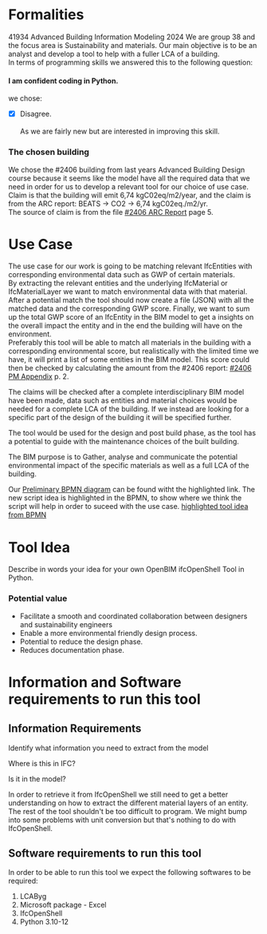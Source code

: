 # Formalities
41934 Advanced Building Information Modeling 2024
We are group 38 and the focus area is Sustainability and materials. Our main objective is to be an analyst and develop a tool to help with a fuller LCA of a building.   
In terms of programming skills we answered this to the following question:  
#### I am confident coding in Python.  
we chose:  
- [x] Disagree.   
<br /> As we are fairly new but are interested in improving this skill.

### The chosen building 
We chose the #2406 building from last years Advanced Building Design course because it seems like the model have all the required data that we need in order for us to develop a relevant tool for our choice of use case.  
Claim is that the building will emit 6,74 kgC02eq/m2/year, and the claim is from the ARC report: BEATS -> CO2 -> 6,74 kgC02eq./m2/yr.  
The source of claim is from the file [#2406 ARC Report](https://github.com/fcBIM/gruppe38/blob/809fada3f66e063b730dfc2ff6c38421f6afafb6/rules/Assignment%202/files/CES_BLD_24_06_ARC.pdf) page 5.  
# Use Case
The use case for our work is going to be matching relevant IfcEntities with corresponding environmental data such as GWP of certain materials.  
By extracting the relevant entities and the underlying IfcMaterial or IfcMaterialLayer we want to match environmental data with that material. After a potential match the tool should now create a file (JSON) with all the matched data and the corresponding GWP score. Finally, we want to sum up the total GWP score of an IfcEntity in the BIM model to get a insights on the overall impact the entity and in the end the building will have on the environment.  
Preferably this tool will be able to match all materials in the building with a corresponding environmental score, but realistically with the limited time we have, it will print a list of some entities in the BIM model. This score could then be checked by calculating the amount from the #2406 report: [#2406 PM Appendix](https://github.com/fcBIM/gruppe38/blob/bfc0fecdb650550fa5acecadf90a5e590b67155d/rules/Assignment%202/files/CES_BLD_24_06_PM_Appendix.pdf) p. 2.

The claims will be checked after a complete interdisciplinary BIM model have been made, data such as entities and material choices would be needed for a complete LCA of the building. If we instead are looking for a specific part of the design of the building it will be specified further. 

The tool would be used for the design and post build phase, as the tool has a potential to guide with the maintenance choices of the built building.

The BIM purpose is to Gather, analyse and communicate the potential environmental impact of the specific materials as well as a full LCA of the building.

Our [Preliminary BPMN diagram](https://github.com/fcBIM/gruppe38/blob/89ea5d6d9d00bd6cb1448ef867cdf248e4adb2dc/rules/Assignment%202/IMG/BPMN_Preliminary.svg) can be found witht the highlighted link.
The new script idea is highlighted in the BPMN, to show where we think the script will help in order to suceed with the use case.
[highlighted tool idea from BPMN](https://github.com/fcBIM/gruppe38/blob/89ea5d6d9d00bd6cb1448ef867cdf248e4adb2dc/rules/Assignment%202/IMG/BPMN%20highlighted%20tool.svg)





# Tool Idea  
Describe in words your idea for your own OpenBIM ifcOpenShell Tool in Python.

### Potential value  
- Facilitate a smooth and coordinated collaboration between designers and sustainability engineers
- Enable a more environmental friendly design process.
- Potential to reduce the design phase.
- Reduces documentation phase.


# Information and Software requirements to run this tool

## Information Requirements

Identify what information you need to extract from the model

Where is this in IFC?

Is it in the model?

In order to retrieve it from IfcOpenShell we still need to get a better understanding on how to extract the different material layers of an entity. 
The rest of the tool shouldn't be too difficult to program. We might bump into some problems with unit conversion but that's nothing to do with IfcOpenShell.


## Software requirements to run this tool  

In order to be able to run this tool we expect the following softwares to be required:  
1. LCAByg
2. Microsoft package - Excel
3. IfcOpenShell
4. Python 3.10-12

